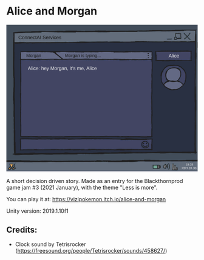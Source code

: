# Alice and Morgan

![](aliceAndMorganScreenshot.PNG)

A short decision driven story.
Made as an entry for the Blackthornprod game jam #3 (2021 January), with the theme "Less is more".

You can play it at: https://vizipokemon.itch.io/alice-and-morgan

Unity version: 2019.1.10f1

## Credits:

* Clock sound by Tetrisrocker (https://freesound.org/people/Tetrisrocker/sounds/458627/)
